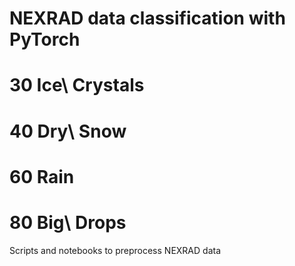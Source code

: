 # NEXRAD data classification with PyTorch

# 30 Ice\ Crystals  
# 40 Dry\ Snow  
# 60 Rain
# 80 Big\ Drops

Scripts and notebooks to preprocess NEXRAD data
